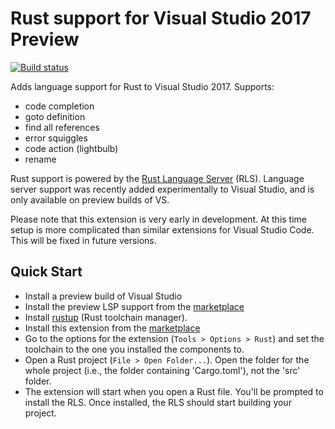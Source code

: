 # Rust support for Visual Studio 2017 Preview

[![Build status](https://ci.appveyor.com/api/projects/status/d2lxlincwninhsng?svg=true)](https://ci.appveyor.com/project/dgriffen/rls-vs2017)

Adds language support for Rust to Visual Studio 2017. Supports:

- code completion
- goto definition
- find all references
- error squiggles
- code action (lightbulb)
- rename

Rust support is powered by the [Rust Language Server](https://github.com/rust-lang-nursery/rls) (RLS). Language server support was recently added experimentally to Visual Studio, and is only available on preview builds of VS.

Please note that this extension is very early in development. At this time setup is more complicated than similar extensions for Visual Studio Code. This will be fixed in future versions.

## Quick Start

- Install a preview build of Visual Studio
- Install the preview LSP support from the [marketplace](https://marketplace.visualstudio.com/items?itemName=vsext.LanguageServerClientPreview)
- Install [rustup](https://www.rustup.rs/) (Rust toolchain manager).
- Install this extension from the [marketplace](https://marketplace.visualstudio.com/items?itemName=DanielGriffen.Rust)
- Go to the options for the extension (`Tools > Options > Rust`) and set the toolchain to the one you installed the components to.
- Open a Rust project (`File > Open Folder...`). Open the folder for the whole project (i.e., the folder containing 'Cargo.toml'), not the 'src' folder.
- The extension will start when you open a Rust file. You'll be prompted to install the RLS. Once installed, the RLS should start building your project.